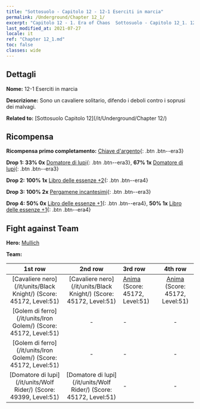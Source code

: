 ```yaml
---
title: "Sottosuolo - Capitolo 12 - 12-1 Eserciti in marcia"
permalink: /Underground/Chapter 12_1/
excerpt: "Capitolo 12 - 1. Era of Chaos  Sottosuolo - Capitolo 12_1. 12-1 Eserciti in marcia"
last_modified_at: 2021-07-27
locale: it
ref: "Chapter 12_1.md"
toc: false
classes: wide
---
```


## Dettagli

 **Nome:** 12-1 Eserciti in marcia

 **Descrizione:** Sono un cavaliere solitario, difendo i deboli contro i soprusi dei malvagi.

 **Related to:** [Sottosuolo Capitolo 12](/it/Underground/Chapter 12/)

## Ricompensa

 **Ricompensa primo completamento:** [Chiave d'argento](/ItemsIT/con_693/){: .btn .btn--era3}

 **Drop 1:** **33% 0x** [Domatore di lupi](/ItemsIT/unt_218/){: .btn .btn--era3}, **67% 1x** [Domatore di lupi](/ItemsIT/unt_218/){: .btn .btn--era3}

 **Drop 2:** **100% 1x** [Libro delle essenze +2](/ItemsIT/mat_53/){: .btn .btn--era4}

 **Drop 3:** **100% 2x** [Pergamene incantesimi](/ItemsIT/con_694/){: .btn .btn--era3}

 **Drop 4:** **50% 0x** [Libro delle essenze +1](/ItemsIT/mat_46/){: .btn .btn--era4}, **50% 1x** [Libro delle essenze +1](/ItemsIT/mat_46/){: .btn .btn--era4}


## Fight against Team
 **Hero:** [Mullich](/it/heroes/Mullich/)

 **Team:**


  | 1st row | 2nd row | 3rd row | 4th row |
  |:----:|:----:|:----|:----:|
  | [Cavaliere nero](/it/units/Black Knight/) (Score: 45172, Level:51)  | [Cavaliere nero](/it/units/Black Knight/) (Score: 45172, Level:51)  | [Anima](/it/units/Wight/) (Score: 45172, Level:51)  | [Anima](/it/units/Wight/) (Score: 45172, Level:51)  |
  | [Golem di ferro](/it/units/Iron Golem/) (Score: 45172, Level:51)  | - | - | - |
  | [Golem di ferro](/it/units/Iron Golem/) (Score: 45172, Level:51)  | - | - | - |
  | [Domatore di lupi](/it/units/Wolf Rider/) (Score: 49399, Level:51)  | [Domatore di lupi](/it/units/Wolf Rider/) (Score: 45172, Level:51)  | - | - |


